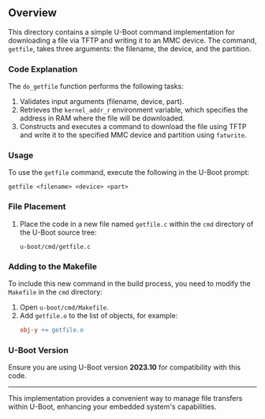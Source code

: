 ## Overview

This directory contains a simple U-Boot command implementation for downloading a file via TFTP and writing it to an MMC device. The command, `getfile`, takes three arguments: the filename, the device, and the partition.

### Code Explanation

The `do_getfile` function performs the following tasks:

1. Validates input arguments (filename, device, part).
2. Retrieves the `kernel_addr_r` environment variable, which specifies the address in RAM where the file will be downloaded.
3. Constructs and executes a command to download the file using TFTP and write it to the specified MMC device and partition using `fatwrite`.

### Usage

To use the `getfile` command, execute the following in the U-Boot prompt:

```
getfile <filename> <device> <part>
```

### File Placement

1. Place the code in a new file named `getfile.c` within the `cmd` directory of the U-Boot source tree:
   ```
   u-boot/cmd/getfile.c
   ```

### Adding to the Makefile

To include this new command in the build process, you need to modify the `Makefile` in the `cmd` directory:

1. Open `u-boot/cmd/Makefile`.
2. Add `getfile.o` to the list of objects, for example:
   ```makefile
   obj-y += getfile.o
   ```

### U-Boot Version

Ensure you are using U-Boot version **2023.10** for compatibility with this code.

---
This implementation provides a convenient way to manage file transfers within U-Boot, enhancing your embedded system's capabilities.